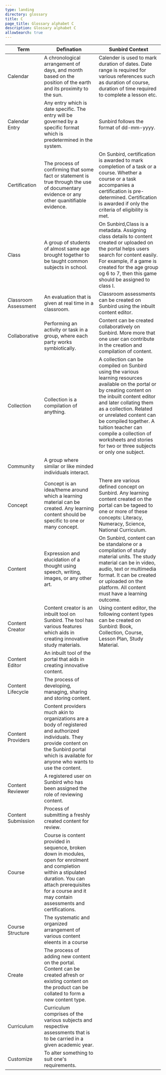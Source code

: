 ```yaml
---
type: landing
directory: glossary
title: C
page_title: Glossary alphabet C
description: Glossary alphabet C
allowSearch: true
---
```


Term | Defination |Sunbird Context
-----|------------|-----------------
Calendar  |A chronological arrangement of days, and month based on the position of the earth and its proximity to the sun. |Calender is used to mark duration of dates. Date range is required for various references such as duration of course, duration of time required to complete a lesson etc.
Calendar Entry  |Any entry which is date specific. The entry will be governed by a specific format which is predetermined in the system.  |Sunbird follows the format of dd-mm-yyyy.
Certification |The process of confirming that some fact or statement is true through the use of documentary evidence or any other quanitifiable evidence.  |On Sunbird, certification is awarded to mark completion of a task or a course. Whether a course or a task accompanies a certification is pre-determined. Certification is awarded if only the criteria of eligibility is met.
Class |A group of students of almost same age brought together to be taught common subjects in school. |On Sunbird,Class is a metadata. Assigning class details to content created or uploaded on the portal helps users search for content easily.  For example, if a game is created for the age group og 6 to 7, then this game should be assigned to class I. 
Classroom Assessment  |An evaluation that is given at real time in a classroom. |Classroom assessments can be created on Sunbird using the inbuilt content editor.
Collaborative |Performing an activity or task in a group, where each party works symbiotically.  |Content can be created collaboratively on Sunbird. More more that one user can contribute in the creation and compilation of content.
Collection  |Collection is a compilation of anything.  |A collection can be compiled on Sunbird using the various learning resources available on the portal or by creating content on the inbuilt content editor and later collating them as a collection. Related or unrelated content can be compiled together. A tuition teacher can compile a collection of worksheets and stories for two or three subjects or only one subject.  
Community |A group where similar or like minded individuals interact.  |
Concept |Concept is an idea/theme around which a learning material can be created. Any learning content should be specific to one or many concept. |There are various defined concept on Sunbird. Any learning content created on the portal can be tageed to one or more of these concepts: Literacy, Numeracy, Science, National Curriculum.
Content |Expression and elucidation of a thought using speech, writing, images, or any other art.  |On Sunbird, content can be standalone or a compilation of study material units. The study material can be in video, audio, text or multimedia format. It can be created or uploaded on the platform. All content must have a learning outcome.
Content Creator |Content creator is an inbuilt tool on Sunbird. The tool has various features which aids in creating innovative study materials. |Using content editor, the following content types can be created on Sunbird: Book, Collection, Course, Lesson Plan, Study Material.
Content Editor  |An inbuilt tool of the portal that aids in creating innovative content.  |
Content Lifecycle |The process of developing, managing, sharing and storing content.  |
Content Providers |Content providers much akin to organizations are a body of registered and authorized individuals. They provide content on the Sunbird portal which is available for anyone who wants to use the content.  | 
Content Reviewer  |A registered user on Sunbird who has been assigned the role of reviewing content.  |
Content Submission  |Process of submitting a freshly created content for review.  |
Course  |Course is content provided in sequence, broken down in modules, open for enrolment and completion within a stipulated duration. You can attach prerequisites for a course and it may contain assessments and certifications. |
Course Structure  |The systematic and organized arrangement of various content eleents in a course  
Create  |The process of adding new content on the portal. Content can be created afresh or existing content on the product can be collated to form a new content type.  |
Curriculum  |Curriculum comprises of the various subjects and respective assessments that is to be carried in a given academic year.  |
Customize |To alter something to suit one's requirements. |
